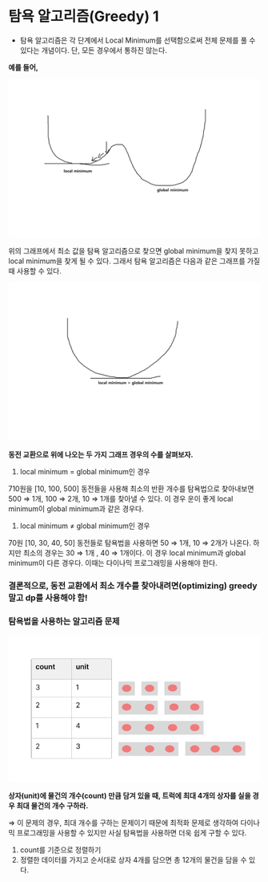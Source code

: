 # 탐욕 알고리즘(Greedy) 1

- 탐욕 알고리즘은 각 단계에서 Local Minimum를 선택함으로써 전체 문제를 풀 수 있다는 개념이다. 단, 모든 경우에서 통하진 않는다.

**예를 들어,**

![greedy.png](https://github.com/nahyeonung/KCC_FullStack/blob/main/images/greedy.png)

위의 그래프에서 최소 값을 탐욕 알고리즘으로 찾으면 global minimum을 찾지 못하고 local minimum을 찾게 될 수 있다. 그래서 탐욕 알고리즘은 다음과 같은 그래프를 가질 때 사용할 수 있다.

![greedy2.png](https://github.com/nahyeonung/KCC_FullStack/blob/main/images/greedy2.png)

**동전 교환으로 위에 나오는 두 가지 그래프 경우의 수를 살펴보자.**

1. local minimum = global minimum인 경우

710원을 [10, 100, 500] 동전들을 사용해 최소의 반환 개수를 탐욕법으로 찾아내보면 500 ⇒ 1개, 100 ⇒ 2개, 10 ⇒ 1개를 찾아낼 수 있다. 이 경우 운이 좋게 local minimum이 global minimum과 같은 경우다.

1. local minimum ≠ global minimum인 경우

70원 [10, 30, 40, 50] 동전들로 탐욕법을 사용하면 50 ⇒ 1개, 10 ⇒ 2개가 나온다. 하지만 최소의 경우는 30 ⇒ 1개 , 40 ⇒ 1개이다. 이 경우 local minimum과 global minimum이 다른 경우다. 이때는 다이나믹 프로그래밍을 사용해야 한다.

### 결론적으로, 동전 교환에서 최소 개수를 찾아내려면(optimizing) greedy 말고 dp를 사용해야 함!

### 탐욕법을 사용하는 알고리즘 문제

![greedyAlg.png](https://github.com/nahyeonung/KCC_FullStack/blob/main/images/greedyAlg.png)

**상자(unit)에 물건의 개수(count) 만큼 담겨 있을 때, 트럭에 최대 4개의 상자를 실을 경우 최대 물건의 개수 구하라.**

⇒ 이 문제의 경우, 최대 개수를 구하는 문제이기 때문에 최적화 문제로 생각하여 다이나믹 프로그래밍을 사용할 수 있지만 사실 탐욕법을 사용하면 더욱 쉽게 구할 수 있다.

1. count를 기준으로 정렬하기
2. 정렬한 데이터를 가지고 순서대로 상자 4개를 담으면 총 12개의 물건을 담을 수 있다.